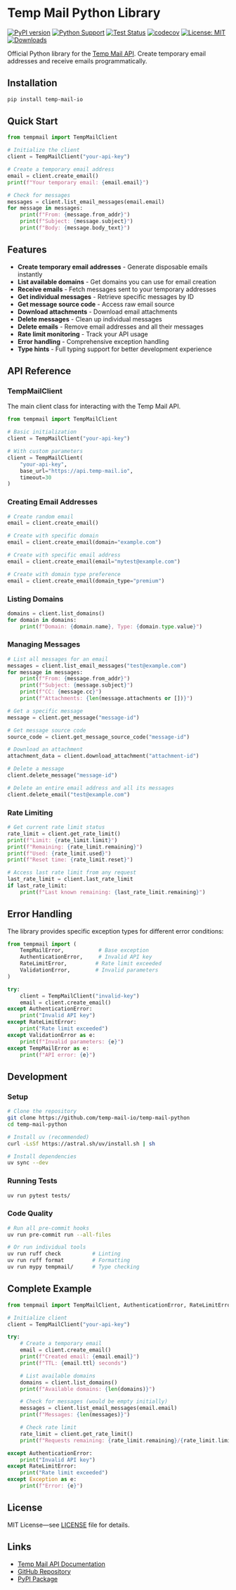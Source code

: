 # Temp Mail Python Library

[![PyPI version](https://badge.fury.io/py/temp-mail-io.svg)](https://badge.fury.io/py/temp-mail-io)
[![Python Support](https://img.shields.io/pypi/pyversions/temp-mail-io.svg)](https://pypi.org/project/temp-mail-io/)
[![Test Status](https://github.com/temp-mail-io/temp-mail-python/workflows/Test/badge.svg)](https://github.com/temp-mail-io/temp-mail-python/actions/workflows/test.yml)
[![codecov](https://codecov.io/gh/temp-mail-io/temp-mail-python/branch/main/graph/badge.svg)](https://codecov.io/gh/temp-mail-io/temp-mail-python)
[![License: MIT](https://img.shields.io/badge/License-MIT-yellow.svg)](https://opensource.org/licenses/MIT)
[![Downloads](https://pepy.tech/badge/temp-mail-io)](https://pepy.tech/project/temp-mail-io)

Official Python library for the [Temp Mail API](https://temp-mail.io). Create temporary email addresses and receive emails programmatically.

## Installation

```bash
pip install temp-mail-io
```

## Quick Start

```python
from tempmail import TempMailClient

# Initialize the client
client = TempMailClient("your-api-key")

# Create a temporary email address
email = client.create_email()
print(f"Your temporary email: {email.email}")

# Check for messages
messages = client.list_email_messages(email.email)
for message in messages:
    print(f"From: {message.from_addr}")
    print(f"Subject: {message.subject}")
    print(f"Body: {message.body_text}")
```

## Features

- **Create temporary email addresses** - Generate disposable emails instantly
- **List available domains** - Get domains you can use for email creation
- **Receive emails** - Fetch messages sent to your temporary addresses
- **Get individual messages** - Retrieve specific messages by ID
- **Get message source code** - Access raw email source
- **Download attachments** - Download email attachments
- **Delete messages** - Clean up individual messages
- **Delete emails** - Remove email addresses and all their messages
- **Rate limit monitoring** - Track your API usage
- **Error handling** - Comprehensive exception handling
- **Type hints** - Full typing support for better development experience

## API Reference

### TempMailClient

The main client class for interacting with the Temp Mail API.

```python
from tempmail import TempMailClient

# Basic initialization
client = TempMailClient("your-api-key")

# With custom parameters
client = TempMailClient(
    "your-api-key",
    base_url="https://api.temp-mail.io",
    timeout=30
)
```

### Creating Email Addresses

```python
# Create random email
email = client.create_email()

# Create with specific domain
email = client.create_email(domain="example.com")

# Create with specific email address
email = client.create_email(email="mytest@example.com")

# Create with domain type preference
email = client.create_email(domain_type="premium")
```

### Listing Domains

```python
domains = client.list_domains()
for domain in domains:
    print(f"Domain: {domain.name}, Type: {domain.type.value}")
```

### Managing Messages

```python
# List all messages for an email
messages = client.list_email_messages("test@example.com")
for message in messages:
    print(f"From: {message.from_addr}")
    print(f"Subject: {message.subject}")
    print(f"CC: {message.cc}")
    print(f"Attachments: {len(message.attachments or [])}")

# Get a specific message
message = client.get_message("message-id")

# Get message source code
source_code = client.get_message_source_code("message-id")

# Download an attachment
attachment_data = client.download_attachment("attachment-id")

# Delete a message
client.delete_message("message-id")

# Delete an entire email address and all its messages
client.delete_email("test@example.com")
```

### Rate Limiting

```python
# Get current rate limit status
rate_limit = client.get_rate_limit()
print(f"Limit: {rate_limit.limit}")
print(f"Remaining: {rate_limit.remaining}")
print(f"Used: {rate_limit.used}")
print(f"Reset time: {rate_limit.reset}")

# Access last rate limit from any request
last_rate_limit = client.last_rate_limit
if last_rate_limit:
    print(f"Last known remaining: {last_rate_limit.remaining}")
```

## Error Handling

The library provides specific exception types for different error conditions:

```python
from tempmail import (
    TempMailError,           # Base exception
    AuthenticationError,     # Invalid API key
    RateLimitError,         # Rate limit exceeded
    ValidationError,        # Invalid parameters
)

try:
    client = TempMailClient("invalid-key")
    email = client.create_email()
except AuthenticationError:
    print("Invalid API key")
except RateLimitError:
    print("Rate limit exceeded")
except ValidationError as e:
    print(f"Invalid parameters: {e}")
except TempMailError as e:
    print(f"API error: {e}")
```

## Development

### Setup

```bash
# Clone the repository
git clone https://github.com/temp-mail-io/temp-mail-python
cd temp-mail-python

# Install uv (recommended)
curl -LsSf https://astral.sh/uv/install.sh | sh

# Install dependencies
uv sync --dev
```

### Running Tests

```bash
uv run pytest tests/
```

### Code Quality

```bash
# Run all pre-commit hooks
uv run pre-commit run --all-files

# Or run individual tools
uv run ruff check          # Linting
uv run ruff format         # Formatting
uv run mypy tempmail/      # Type checking
```

## Complete Example

```python
from tempmail import TempMailClient, AuthenticationError, RateLimitError

# Initialize client
client = TempMailClient("your-api-key")

try:
    # Create a temporary email
    email = client.create_email()
    print(f"Created email: {email.email}")
    print(f"TTL: {email.ttl} seconds")

    # List available domains
    domains = client.list_domains()
    print(f"Available domains: {len(domains)}")

    # Check for messages (would be empty initially)
    messages = client.list_email_messages(email.email)
    print(f"Messages: {len(messages)}")

    # Check rate limit
    rate_limit = client.get_rate_limit()
    print(f"Requests remaining: {rate_limit.remaining}/{rate_limit.limit}")

except AuthenticationError:
    print("Invalid API key")
except RateLimitError:
    print("Rate limit exceeded")
except Exception as e:
    print(f"Error: {e}")
```

## License

MIT License—see [LICENSE](LICENSE) file for details.

## Links

- [Temp Mail API Documentation](https://docs.temp-mail.io)
- [GitHub Repository](https://github.com/temp-mail-io/temp-mail-python)
- [PyPI Package](https://pypi.org/project/temp-mail-io/)
